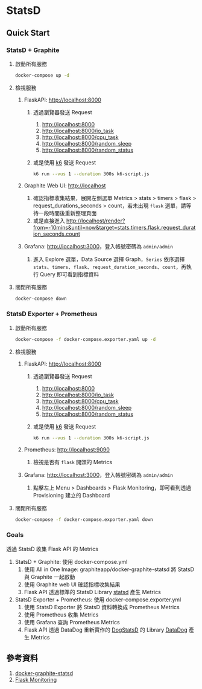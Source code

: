 # StatsD

## Quick Start

### StatsD + Graphite

1. 啟動所有服務

    ```bash
    docker-compose up -d
    ```

2. 檢視服務
   1. FlaskAPI: [http://localhost:8000](http://localhost:8000)
      1. 透過瀏覽器發送 Request
         1. [http://localhost:8000](http://localhost:8000)
         2. [http://localhost:8000/io_task](http://localhost:8000/io_task)
         3. [http://localhost:8000/cpu_task](http://localhost:8000/cpu_task)
         4. [http://localhost:8000/random_sleep](http://localhost:8000/random_sleep)
         5. [http://localhost:8000/random_status](http://localhost:8000/random_status)
      2. 或是使用 [k6](https://k6.io/) 發送 Request

            ```bash
            k6 run --vus 1 --duration 300s k6-script.js
            ```

   2. Graphite Web UI: [http://localhost](http://localhost)
      1. 確認指標收集結果，展開左側選單 Metrics > stats > timers > flask > request_durations_seconds > count，若未出現 `flask` 選單，請等待一段時間後重新整理頁面
      2. 或是直接進入 [http://localhost/render?from=-10mins&until=now&target=stats.timers.flask.request_duration_seconds.count](http://localhost/render?from=-10mins&until=now&target=stats.timers.flask.request_duration_seconds.count)
   3. Grafana: [http://localhost:3000](http://localhost:3000)，登入帳號密碼為 `admin/admin`
      1. 進入 Explore 選單，Data Source 選擇 Graph，`Series` 依序選擇 `stats`、`timers`、`flask`、`request_duration_seconds`、`count`，再執行 Query 即可看到指標資料
3. 關閉所有服務

    ```bash
    docker-compose down
    ```

### StatsD Exporter + Prometheus

1. 啟動所有服務

    ```bash
    docker-compose -f docker-compose.exporter.yaml up -d
    ```
2. 檢視服務
   1. FlaskAPI: [http://localhost:8000](http://localhost:8000)
      1. 透過瀏覽器發送 Request
         1. [http://localhost:8000](http://localhost:8000)
         2. [http://localhost:8000/io_task](http://localhost:8000/io_task)
         3. [http://localhost:8000/cpu_task](http://localhost:8000/cpu_task)
         4. [http://localhost:8000/random_sleep](http://localhost:8000/random_sleep)
         5. [http://localhost:8000/random_status](http://localhost:8000/random_status)
      2. 或是使用 [k6](https://k6.io/) 發送 Request

            ```bash
            k6 run --vus 1 --duration 300s k6-script.js
            ```

   2. Prometheus: [http://localhost:9090](http://localhost:9090)
      1. 檢視是否有 `flask` 開頭的 Metrics
   3. Grafana: [http://localhost:3000](http://localhost:3000)，登入帳號密碼為 `admin/admin`
      1. 點擊左上 Menu > Dashboards > Flask Monitoring，即可看到透過 Provisioning 建立的 Dashboard
3. 關閉所有服務

    ```bash
    docker-compose -f docker-compose.exporter.yaml down
    ```

### Goals

透過 StatsD 收集 Flask API 的 Metrics

1. StatsD + Graphite: 使用 docker-compose.yml
   1. 使用 All in One Image: graphiteapp/docker-graphite-statsd 將 StatsD 與 Graphite 一起啟動
   2. 使用 Graphite web UI 確認指標收集結果
   3. Flask API 透過標準的 StatsD Library [statsd](https://github.com/jsocol/pystatsd) 產生 Metrics
2. StatsD Exporter + Prometheus: 使用 docker-compose.exporter.yml
   1. 使用 StatsD Exporter 將 StatsD 資料轉換成 Prometheus Metrics
   2. 使用 Prometheus 收集 Metrics
   3. 使用 Grafana 查詢 Prometheus Metrics
   4. Flask API 透過 DataDog 重新實作的 [DogStatsD](https://docs.datadoghq.com/developers/dogstatsd/) 的 Library [DataDog](https://github.com/DataDog/datadogpy) 產生 Metrics

## 參考資料

1. [docker-graphite-statsd](https://github.com/graphite-project/docker-graphite-statsd)
2. [Flask Monitoring](https://github.com/blueswen/flask-monitoring#flask-monitoring)
